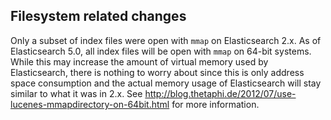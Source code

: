 ## Filesystem related changes

Only a subset of index files were open with `mmap` on Elasticsearch 2.x. As of Elasticsearch 5.0, all index files will be open with `mmap` on 64-bit systems. While this may increase the amount of virtual memory used by Elasticsearch, there is nothing to worry about since this is only address space consumption and the actual memory usage of Elasticsearch will stay similar to what it was in 2.x. See <http://blog.thetaphi.de/2012/07/use-lucenes-mmapdirectory-on-64bit.html> for more information.
